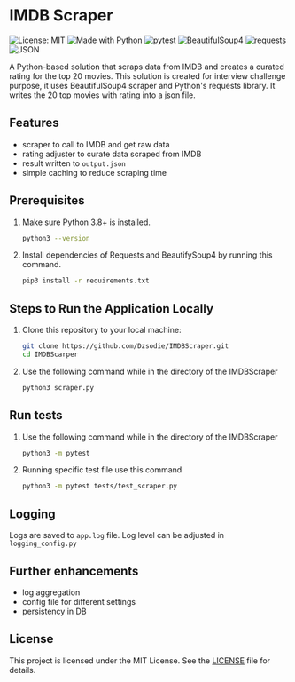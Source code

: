 # IMDB Scraper

![License: MIT](https://img.shields.io/badge/License-MIT-yellow.svg)
![Made with Python](https://img.shields.io/badge/Made%20with-Python%203.13.2-blue?style=for-the-badge&logo=python)
![pytest](https://img.shields.io/badge/Tests-pytest%208.3.5-brightgreen?style=for-the-badge&logo=pytest)
![BeautifulSoup4](https://img.shields.io/badge/Scraping-BeautifulSoup4-orange?style=for-the-badge&logo=python)
![requests](https://img.shields.io/badge/HTTP-requests%20library-red?style=for-the-badge&logo=python)
![JSON](https://img.shields.io/badge/Output-JSON%20format-yellowgreen?style=for-the-badge&logo=json)

A Python-based solution that scraps data from IMDB and creates a curated rating for the top 20 movies. This solution is created for interview challenge purpose, it uses BeautifulSoup4 scraper and Python's requests library. It writes the 20 top movies with rating into a json file.

## Features

- scraper to call to IMDB and get raw data
- rating adjuster to curate data scraped from IMDB
- result written to `output.json`
- simple caching to reduce scraping time

## Prerequisites

1. Make sure Python 3.8+ is installed.

    ```bash
    python3 --version
    ```

2. Install dependencies of Requests and BeautifySoup4 by running this command.  

    ```bash
    pip3 install -r requirements.txt
    ```

## Steps to Run the Application Locally

1. Clone this repository to your local machine:

    ```bash
    git clone https://github.com/Dzsodie/IMDBScraper.git
    cd IMDBScarper
    ```

2. Use the following command while in the directory of the IMDBScraper

    ```bash
    python3 scraper.py
    ```

## Run tests

1. Use the following command while in the directory of the IMDBScraper

    ```bash
    python3 -m pytest
    ```

2. Running specific test file use this command

    ```bash
    python3 -m pytest tests/test_scraper.py
    ```

## Logging

Logs are saved to `app.log` file. Log level can be adjusted in `logging_config.py`

## Further enhancements

- log aggregation
- config file for different settings
- persistency in DB

## License

This project is licensed under the MIT License. See the [LICENSE](LICENSE) file for details.

